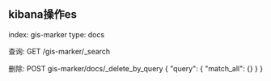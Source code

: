 kibana操作es
---

index: gis-marker
type: docs

查询:
GET /gis-marker/_search

删除:
POST gis-marker/docs/_delete_by_query
{
  "query": {
    "match_all": {}
  }
}